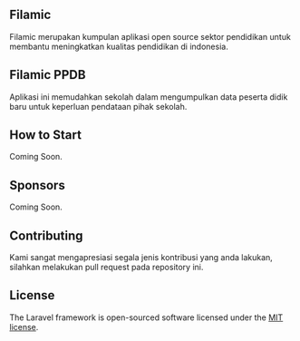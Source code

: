 ## Filamic

Filamic merupakan kumpulan aplikasi open source sektor pendidikan untuk membantu meningkatkan kualitas pendidikan di indonesia.

## Filamic PPDB

Aplikasi ini memudahkan sekolah dalam mengumpulkan data peserta didik baru untuk keperluan pendataan pihak sekolah.

## How to Start

Coming Soon.

## Sponsors

Coming Soon.

## Contributing

Kami sangat mengapresiasi segala jenis kontribusi yang anda lakukan, silahkan melakukan pull request pada repository ini.

## License

The Laravel framework is open-sourced software licensed under the [MIT license](https://opensource.org/licenses/MIT).
